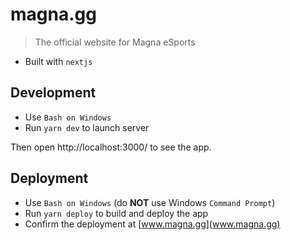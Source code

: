 # magna.gg

> The official website for Magna eSports

- Built with `nextjs`

## Development

- Use `Bash on Windows`
- Run `yarn dev` to launch server

Then open http://localhost:3000/ to see the app.

## Deployment

- Use `Bash on Windows` (do **NOT** use Windows `Command Prompt`)
- Run `yarn deploy` to build and deploy the app
- Confirm the deployment at [www.magna.gg](www.magna.gg)
